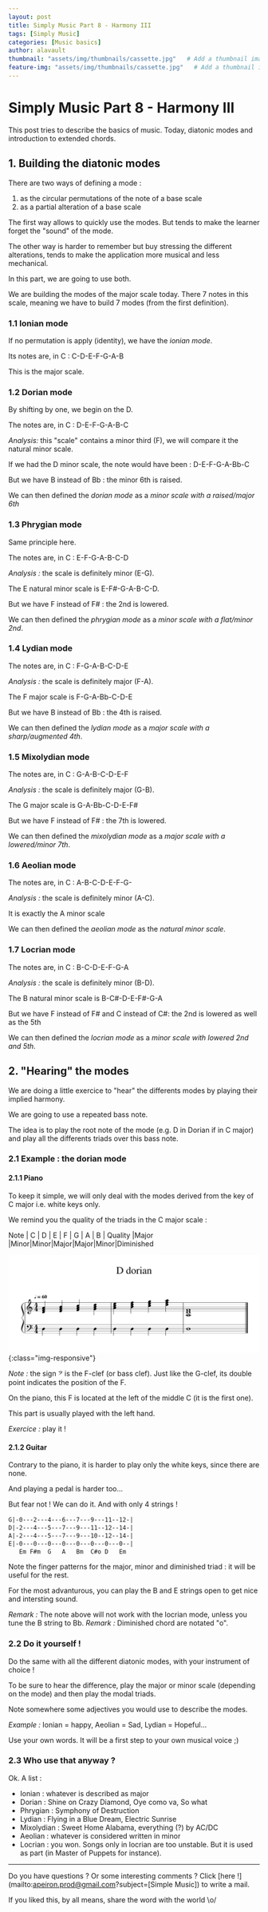 ```yaml
---
layout: post
title: Simply Music Part 8 - Harmony III
tags: [Simply Music]
categories: [Music basics]
author: alavault
thumbnail: "assets/img/thumbnails/cassette.jpg"   # Add a thumbnail image on blog view
feature-img: "assets/img/thumbnails/cassette.jpg"   # Add a thumbnail image on blog view
---
```


# Simply Music Part 8 - Harmony III

This post tries to describe the basics of music. Today, diatonic modes and introduction to extended chords.

## 1. Building the diatonic modes

There are two ways of defining a mode : 
1. as the circular permutations of the note of a base scale
2. as a partial alteration of a base scale

The first way allows to quickly use the modes. But tends to make the learner forget the "sound" of the mode.

The other way is harder to remember but buy stressing the different alterations, tends to make the application more musical and less mechanical.

In this part, we are going to use both.

We are building the modes of the major scale today. There 7 notes in this scale, meaning we have to build 7 modes (from the first definition).

### 1.1 Ionian mode

If no permutation is apply (identity), we have the *ionian mode*.

Its notes are, in C : C-D-E-F-G-A-B

This is the major scale.

### 1.2 Dorian mode

By shifting by one, we begin on the D.

The notes are, in C : D-E-F-G-A-B-C

*Analysis:* this "scale" contains a minor third (F), we will compare it the natural minor scale.

If we had the D minor scale, the note would have been : D-E-F-G-A-Bb-C

But we have B instead of Bb : the minor 6th is raised.

We can then defined the *dorian mode* as a *minor scale with a raised/major 6th*

### 1.3 Phrygian mode

Same principle here.

The notes are, in C : E-F-G-A-B-C-D

*Analysis :* the scale is definitely minor (E-G).

The E natural minor scale is E-F#-G-A-B-C-D.

But we have F instead of F# : the 2nd is lowered.

We can then defined the *phrygian mode* as a *minor scale with a flat/minor 2nd*.

### 1.4 Lydian mode

The notes are, in C : F-G-A-B-C-D-E

*Analysis :* the scale is definitely major (F-A).

The F major scale is F-G-A-Bb-C-D-E

But we have B instead of Bb : the 4th is raised.

We can then defined the *lydian mode* as a *major scale with a sharp/augmented 4th*.

### 1.5 Mixolydian mode

The notes are, in C : G-A-B-C-D-E-F

*Analysis :* the scale is definitely major (G-B).

The G major scale is G-A-Bb-C-D-E-F#

But we have F instead of F# : the 7th is lowered.

We can then defined the *mixolydian mode* as a *major scale with a lowered/minor 7th*.

### 1.6 Aeolian mode

The notes are, in C : A-B-C-D-E-F-G-

*Analysis :* the scale is definitely minor (A-C).

It is exactly the A minor scale

We can then defined the *aeolian mode* as the *natural minor scale*.

### 1.7 Locrian mode

The notes are, in C : B-C-D-E-F-G-A

*Analysis :* the scale is definitely minor (B-D).

The B natural minor scale is B-C#-D-E-F#-G-A

But we have F instead of F# and C instead of C#: the 2nd is lowered as well as the 5th

We can then defined the *locrian mode* as a *minor scale with lowered 2nd and 5th*.



## 2. "Hearing" the modes

We are doing a little exercice to "hear" the differents modes by playing their implied harmony.

We are going to use a repeated bass note.

The idea is to play the root note of the mode (e.g. D in Dorian if in C major) and play all the differents triads over this bass note.



### 2.1 Example : the dorian mode

#### 2.1.1 Piano

To keep it simple, we will only deal with the modes derived from the key of C major i.e. white keys only.

We remind you the quality of the triads in the C major scale :

Note | C | D | E | F | G | A | B |
Quality |Major |Minor|Minor|Major|Major|Minor|Diminished

![piano_dorian](/assets/img/posts/D-dorian.png){:class="img-responsive"}

*Note :* the sign 𝄢 is the F-clef (or bass clef). Just like the G-clef, its double point indicates the position of the F.

On the piano, this F is located at the left of the middle C (it is the first one).

This part is usually played with the left hand.

*Exercice :* play it !


#### 2.1.2 Guitar

Contrary to the piano, it is harder to play only the white keys, since there are none.

And playing a pedal is harder too...

But fear not ! We can do it. And with only 4 strings !

```
G|-0---2---4---6---7---9---11--12-|
D|-2---4---5---7---9---11--12--14-|
A|-2---4---5---7---9---10--12--14-|
E|-0---0---0---0---0---0---0---0--|
   Em F#m  G   A   Bm  C#o D   Em

```

Note the finger patterns for the major, minor and diminished triad : it will be useful for the rest.

For the most advanturous, you can play the B and E strings open to get nice and intersting sound. 

*Remark :* The note above will not work with the locrian mode, unless you tune the B string to Bb.
*Remark :* Diminished chord are notated "o". 
### 2.2 Do it yourself !

Do the same with all the different diatonic modes, with your instrument of choice !

To be sure to hear the difference, play the major or minor scale (depending on the mode) and then play the modal triads.

Note somewhere some adjectives you would use to describe the modes.

*Example :* Ionian = happy, Aeolian = Sad, Lydian = Hopeful...

Use your own words. It will be a first step to your own musical voice ;)

### 2.3 Who use that anyway ?

Ok. A list :
* Ionian : whatever is described as major
* Dorian : Shine on Crazy Diamond, Oye como va, So what
* Phrygian : Symphony of Destruction
* Lydian : Flying in a Blue Dream, Electric Sunrise
* Mixolydian : Sweet Home Alabama, everything (?) by AC/DC
* Aeolian : whatever is considered written in minor
* Locrian : you won. Songs only in locrian are too unstable. But it is used as part (in Master of Puppets for instance).

---

Do you have questions ? Or some interesting comments ? Click [here !](mailto:apeiron.prod@gmail.com?subject=[Simple Music]) to write a mail.

If you liked this, by all means, share the word with the world \o/


